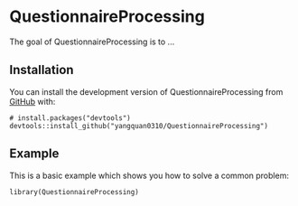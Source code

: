 
# QuestionnaireProcessing

<!-- badges: start -->
<!-- badges: end -->

The goal of QuestionnaireProcessing is to ...

## Installation

You can install the development version of QuestionnaireProcessing from [GitHub](https://github.com/) with:

``` 
# install.packages("devtools")
devtools::install_github("yangquan0310/QuestionnaireProcessing")
```

## Example

This is a basic example which shows you how to solve a common problem:

``` 
library(QuestionnaireProcessing)
```

